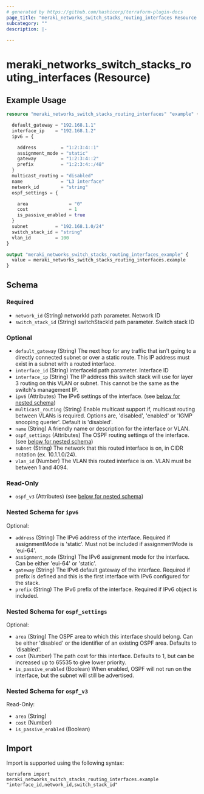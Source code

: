 ```yaml
---
# generated by https://github.com/hashicorp/terraform-plugin-docs
page_title: "meraki_networks_switch_stacks_routing_interfaces Resource - terraform-provider-meraki"
subcategory: ""
description: |-
  
---
```


# meraki_networks_switch_stacks_routing_interfaces (Resource)



## Example Usage

```terraform
resource "meraki_networks_switch_stacks_routing_interfaces" "example" {

  default_gateway = "192.168.1.1"
  interface_ip    = "192.168.1.2"
  ipv6 = {

    address         = "1:2:3:4::1"
    assignment_mode = "static"
    gateway         = "1:2:3:4::2"
    prefix          = "1:2:3:4::/48"
  }
  multicast_routing = "disabled"
  name              = "L3 interface"
  network_id        = "string"
  ospf_settings = {

    area               = "0"
    cost               = 1
    is_passive_enabled = true
  }
  subnet          = "192.168.1.0/24"
  switch_stack_id = "string"
  vlan_id         = 100
}

output "meraki_networks_switch_stacks_routing_interfaces_example" {
  value = meraki_networks_switch_stacks_routing_interfaces.example
}
```

<!-- schema generated by tfplugindocs -->
## Schema

### Required

- `network_id` (String) networkId path parameter. Network ID
- `switch_stack_id` (String) switchStackId path parameter. Switch stack ID

### Optional

- `default_gateway` (String) The next hop for any traffic that isn't going to a directly connected subnet or over a static route. This IP address must exist in a subnet with a routed interface.
- `interface_id` (String) interfaceId path parameter. Interface ID
- `interface_ip` (String) The IP address this switch stack will use for layer 3 routing on this VLAN or subnet. This cannot be the same as the switch's management IP.
- `ipv6` (Attributes) The IPv6 settings of the interface. (see [below for nested schema](#nestedatt--ipv6))
- `multicast_routing` (String) Enable multicast support if, multicast routing between VLANs is required. Options are, 'disabled', 'enabled' or 'IGMP snooping querier'. Default is 'disabled'.
- `name` (String) A friendly name or description for the interface or VLAN.
- `ospf_settings` (Attributes) The OSPF routing settings of the interface. (see [below for nested schema](#nestedatt--ospf_settings))
- `subnet` (String) The network that this routed interface is on, in CIDR notation (ex. 10.1.1.0/24).
- `vlan_id` (Number) The VLAN this routed interface is on. VLAN must be between 1 and 4094.

### Read-Only

- `ospf_v3` (Attributes) (see [below for nested schema](#nestedatt--ospf_v3))

<a id="nestedatt--ipv6"></a>
### Nested Schema for `ipv6`

Optional:

- `address` (String) The IPv6 address of the interface. Required if assignmentMode is 'static'. Must not be included if assignmentMode is 'eui-64'.
- `assignment_mode` (String) The IPv6 assignment mode for the interface. Can be either 'eui-64' or 'static'.
- `gateway` (String) The IPv6 default gateway of the interface. Required if prefix is defined and this is the first interface with IPv6 configured for the stack.
- `prefix` (String) The IPv6 prefix of the interface. Required if IPv6 object is included.


<a id="nestedatt--ospf_settings"></a>
### Nested Schema for `ospf_settings`

Optional:

- `area` (String) The OSPF area to which this interface should belong. Can be either 'disabled' or the identifier of an existing OSPF area. Defaults to 'disabled'.
- `cost` (Number) The path cost for this interface. Defaults to 1, but can be increased up to 65535 to give lower priority.
- `is_passive_enabled` (Boolean) When enabled, OSPF will not run on the interface, but the subnet will still be advertised.


<a id="nestedatt--ospf_v3"></a>
### Nested Schema for `ospf_v3`

Read-Only:

- `area` (String)
- `cost` (Number)
- `is_passive_enabled` (Boolean)

## Import

Import is supported using the following syntax:

```shell
terraform import meraki_networks_switch_stacks_routing_interfaces.example "interface_id,network_id,switch_stack_id"
```
